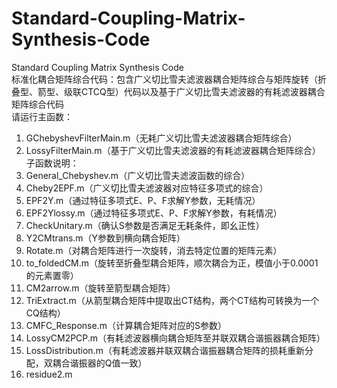 # Standard-Coupling-Matrix-Synthesis-Code
Standard Coupling Matrix Synthesis Code  
标准化耦合矩阵综合代码：包含广义切比雪夫滤波器耦合矩阵综合与矩阵旋转（折叠型、箭型、级联CTCQ型）代码以及基于广义切比雪夫滤波器的有耗滤波器耦合矩阵综合代码  
请运行主函数：  
1. GChebyshevFilterMain.m（无耗广义切比雪夫滤波器耦合矩阵综合）  
2. LossyFilterMain.m（基于广义切比雪夫滤波器的有耗滤波器耦合矩阵综合）  
子函数说明：  
1. General_Chebyshev.m（广义切比雪夫滤波函数的综合）
2. Cheby2EPF.m（广义切比雪夫滤波器对应特征多项式的综合）
3. EPF2Y.m（通过特征多项式E、P、F求解Y参数，无耗情况）
4. EPF2Ylossy.m（通过特征多项式E、P、F求解Y参数，有耗情况）
5. CheckUnitary.m（确认S参数是否满足无耗条件，即幺正性）
6. Y2CMtrans.m（Y参数到横向耦合矩阵）
7. Rotate.m（对耦合矩阵进行一次旋转，消去特定位置的矩阵元素）
8. to_foldedCM.m（旋转至折叠型耦合矩阵，顺次耦合为正，模值小于0.0001的元素置零）
9. CM2arrow.m（旋转至箭型耦合矩阵）
10. TriExtract.m（从箭型耦合矩阵中提取出CT结构，两个CT结构可转换为一个CQ结构）
11. CMFC_Response.m（计算耦合矩阵对应的S参数）
12. LossyCM2PCP.m（有耗滤波器横向耦合矩阵至并联双耦合谐振器耦合矩阵）
13. LossDistribution.m（有耗滤波器并联双耦合谐振器耦合矩阵的损耗重新分配，双耦合谐振器的Q值一致）
14. residue2.m
